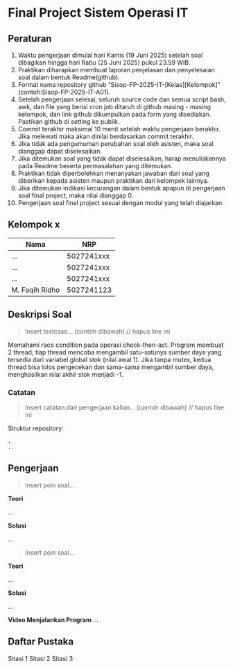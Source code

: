 # Final Project Sistem Operasi IT

## Peraturan
1. Waktu pengerjaan dimulai hari Kamis (19 Juni 2025) setelah soal dibagikan hingga hari Rabu (25 Juni 2025) pukul 23.59 WIB.
2. Praktikan diharapkan membuat laporan penjelasan dan penyelesaian soal dalam bentuk Readme(github).
3. Format nama repository github “Sisop-FP-2025-IT-[Kelas][Kelompok]” (contoh:Sisop-FP-2025-IT-A01).
4. Setelah pengerjaan selesai, seluruh source code dan semua script bash, awk, dan file yang berisi cron job ditaruh di github masing - masing kelompok, dan link github dikumpulkan pada form yang disediakan. Pastikan github di setting ke publik.
5. Commit terakhir maksimal 10 menit setelah waktu pengerjaan berakhir. Jika melewati maka akan dinilai berdasarkan commit terakhir.
6. Jika tidak ada pengumuman perubahan soal oleh asisten, maka soal dianggap dapat diselesaikan.
7. Jika ditemukan soal yang tidak dapat diselesaikan, harap menuliskannya pada Readme beserta permasalahan yang ditemukan.
8. Praktikan tidak diperbolehkan menanyakan jawaban dari soal yang diberikan kepada asisten maupun praktikan dari kelompok lainnya.
9. Jika ditemukan indikasi kecurangan dalam bentuk apapun di pengerjaan soal final project, maka nilai dianggap 0.
10. Pengerjaan soal final project sesuai dengan modul yang telah diajarkan.

## Kelompok x

Nama | NRP
--- | ---
... | 5027241xxx
... | 5027241xxx
... | 5027241xxx
M. Faqih Ridho | 5027241123

## Deskripsi Soal

> Insert testcase... (contoh dibawah) // hapus line ini

Memahami race condition pada operasi check-then-act. Program membuat 2 thread; tiap thread mencoba mengambil satu-satunya sumber daya yang tersedia dari variabel global stok (nilai awal 1). Jika tanpa mutex, kedua thread bisa lolos pengecekan dan sama-sama mengambil sumber daya, menghasilkan nilai akhir stok menjadi -1.

### Catatan

> Insert catatan dari pengerjaan kalian... (contoh dibawah) // hapus line ini

Struktur repository:
```
.
..
```

## Pengerjaan

> Insert poin soal...

**Teori**

...

**Solusi**

...

> Insert poin soal...

**Teori**

...

**Solusi**

...

**Video Menjalankan Program**
...

## Daftar Pustaka

Sitasi 1
Sitasi 2
Sitasi 3
